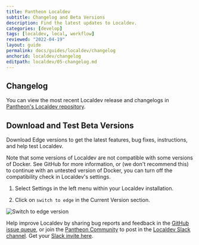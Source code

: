 ```yaml
---
title: Pantheon Localdev
subtitle: Changelog and Beta Versions
description: Find the latest updates to Localdev.
categories: [develop]
tags: [localdev, local, workflow]
reviewed: "2022-04-19"
layout: guide
permalink: docs/guides/localdev/changelog
anchorid: localdev/changelog
editpath: localdev/05-changelog.md
---
```


## Changelog

You can view the most recent Localdev release and changelogs in [Pantheon's Localdev repository](https://github.com/pantheon-systems/localdev/releases).

## Download and Test Beta Versions

Download Edge versions to get the latest features, bug fixes, instructions, and help test Localdev.

Note that some versions of Localdev are not compatible with some versions of Docker. See GitHub for more information, or (we don't recommend this) to continue with an untested version of Docker, you can turn off the compatibility check in Localdev's settings.

1. Select Settings in the left menu within your Localdev installation.

1. Click on `switch to edge` in the Current Version section.

  ![Switch to edge version](../../../images/localdev/localdev-switch-to-edge.png)

<Alert type="info" title="Note">

Help improve Localdev by sharing bug reports and feedback in the [GitHub issue queue](https://github.com/pantheon-systems/localdev-issues), or join the [Pantheon Community](/pantheon-community) to post in the [Localdev Slack channel](https://pantheon-community.slack.com/messages/CB2H8065D). Get your [Slack invite here](https://slackin.pantheon.io/).

</Alert>
